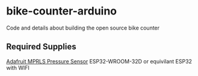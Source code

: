 # bike-counter-arduino
Code and details about building the open source bike counter

## Required Supplies
[Adafruit MPRLS Pressure Sensor](https://www.adafruit.com/product/3965)
ESP32-WROOM-32D or equivilant ESP32 with WIFI

